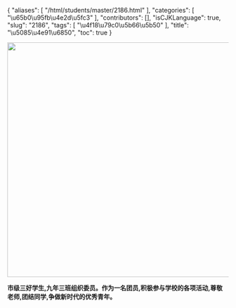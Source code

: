 {
    "aliases": [
        "/html/students/master/2186.html"
    ],
    "categories": [
        "\u65b0\u95fb\u4e2d\u5fc3"
    ],
    "contributors": [],
    "isCJKLanguage": true,
    "slug": "2186",
    "tags": [
        "\u4f18\u79c0\u5b66\u5b50"
    ],
    "title": "\u5085\u4e91\u6850",
    "toc": true
}


<img
    src="https://cdn.tfls.online/mirror/full/029d9d0f8c5c6baa84b0689c8d885d1d471d7133.jpg"
    style="display:block;margin-left:auto;margin-right:auto;"
    decoding="async"
    fetchpriority="auto"
    loading="lazy"
    height="534"
    width="800"
/>




   






**市级三好学生,九年三班组织委员。作为一名团员,积极参与学校的各项活动,尊敬老师,团结同学,争做新时代的优秀青年。**




   





